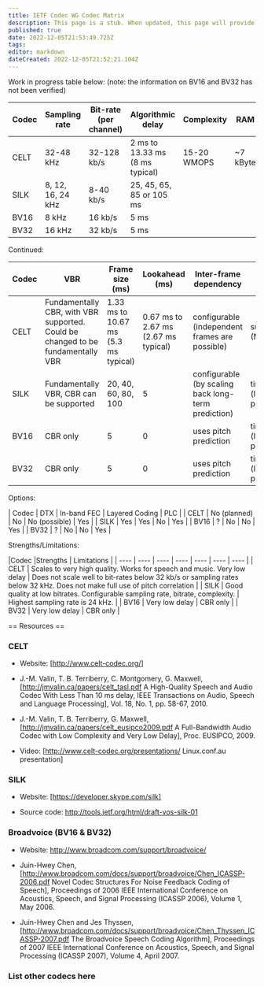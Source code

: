 ```yaml
---
title: IETF Codec WG Codec Matrix
description: This page is a stub. When updated, this page will provide technical information about a number of codecs that might be considered for re-use by the Codec WG.
published: true
date: 2022-12-05T21:53:49.725Z
tags: 
editor: markdown
dateCreated: 2022-12-05T21:52:21.104Z
---
```


Work in progress table below:
(note: the information on BV16 and BV32 has not been verified)

|Codec|Sampling rate|Bit-rate (per channel)|Algorithmic delay|Complexity|RAM|ROM
| ---- | ---- | ---- | ---- | ---- | ---- | ---- |
|CELT| 32-48 kHz | 32-128 kb/s | 2 ms to 13.33 ms (8 ms typical) | 15-20 WMOPS | ~7 kByte |  |
|SILK| 8, 12, 16, 24 kHz | 8-40 kb/s | 25, 45, 65, 85 or 105 ms | | | |
|BV16| 8 kHz | 16 kb/s | 5 ms | | | |
|BV32| 16 kHz | 32 kb/s | 5 ms | | | |

Continued:

|Codec|VBR|Frame size (ms)|Lookahead (ms)|Inter-frame dependency|Signal domain|Channel coupling|
| ---- | ---- | ---- | ---- | ---- | ---- | ---- |
|CELT| Fundamentally CBR, with VBR supported. Could be changed to be fundamentally VBR | 1.33 ms to 10.67 ms (5.3 ms typical) | 0.67 ms to 2.67 ms (2.67 ms typical) | configurable (independent frames are possible) | sub-band (MDCT) | normalised mid-side |
|SILK| Fundamentally VBR, CBR can be supported | 20, 40, 60, 80, 100 | 5 | configurable (by scaling back long-term prediction) | time (linear prediction) | no | 
|BV16| CBR only | 5 | 0 | uses pitch prediction | time (linear prediction) | no |
|BV32| CBR only | 5 | 0 | uses pitch prediction | time (linear prediction) | no |

Options:

| Codec | DTX | In-band FEC | Layered Coding | PLC |
| CELT | No (planned) | No | No (possible) | Yes |
| SILK | Yes | Yes | No | Yes |
| BV16 | ? | No | No | Yes |
| BV32 | ? | No | No | Yes |

Strengths/Limitations:

|Codec |Strengths | Limitations |
| ---- | ---- | ---- | ---- | ---- | ---- | ---- |
| CELT | Scales to very high quality. Works for speech and music. Very low delay | Does not scale well to bit-rates below 32 kb/s or sampling rates below 32 kHz. Does not make full use of pitch correlation |
| SILK | Good quality at low bitrates. Configurable sampling rate, bitrate, complexity. | Highest sampling rate is 24 kHz. |
| BV16 | Very low delay | CBR only |
| BV32 | Very low delay | CBR only |

== Resources ==
### CELT
 * Website: [http://www.celt-codec.org/]

 * J.-M. Valin, T. B. Terriberry, C. Montgomery, G. Maxwell, [http://jmvalin.ca/papers/celt_tasl.pdf A High-Quality Speech and Audio Codec With Less Than 10 ms delay, IEEE Transactions on Audio, Speech and Language Processing], Vol. 18, No. 1, pp. 58-67, 2010. 

 * J.-M. Valin, T. B. Terriberry, G. Maxwell, [http://jmvalin.ca/papers/celt_eusipco2009.pdf A Full-Bandwidth Audio Codec with Low Complexity and Very Low Delay], Proc. EUSIPCO, 2009.

 * Video: [http://www.celt-codec.org/presentations/ Linux.conf.au presentation]

### SILK

 * Website: [https://developer.skype.com/silk]

 * Source code: http://tools.ietf.org/html/draft-vos-silk-01

### Broadvoice (BV16 & BV32)
 * Website: http://www.broadcom.com/support/broadvoice/

 * Juin-Hwey Chen, [http://www.broadcom.com/docs/support/broadvoice/Chen_ICASSP-2006.pdf Novel Codec Structures For Noise Feedback Coding of Speech], Proceedings of 2006 IEEE International Conference on Acoustics, Speech, and Signal Processing (ICASSP 2006), Volume 1, May 2006.

 * Juin-Hwey Chen and Jes Thyssen, [http://www.broadcom.com/docs/support/broadvoice/Chen_Thyssen_ICASSP-2007.pdf The Broadvoice Speech Coding Algorithm], Proceedings of 2007 IEEE International Conference on Acoustics, Speech, and Signal Processing (ICASSP 2007), Volume 4, April 2007.

### List other codecs here
